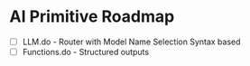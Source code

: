 # AI Primitive Roadmap

- [ ] LLM.do - Router with Model Name Selection Syntax based
- [ ] Functions.do - Structured outputs